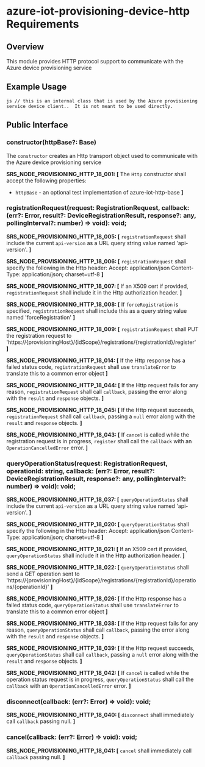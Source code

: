 # azure-iot-provisioning-device-http Requirements

## Overview
This module provides HTTP protocol support to communicate with the Azure device provisioning service

## Example Usage
``js
  // this is an internal class that is used by the Azure provisioning service device client..  It is not meant to be used directly.
``

## Public Interface

### constructor(httpBase?: Base)
The `constructor` creates an Http transport object used to communicate with the Azure device provisioning service

**SRS_NODE_PROVISIONING_HTTP_18_001: [** The `Http` constructor shall accept the following properties:
  - `httpBase` - an optional test implementation of azure-iot-http-base **]**


### registrationRequest(request: RegistrationRequest, callback: (err?: Error, result?: DeviceRegistrationResult, response?: any, pollingInterval?: number) => void): void;

**SRS_NODE_PROVISIONING_HTTP_18_005: [** `registrationRequest` shall include the current `api-version` as a URL query string value named 'api-version'. **]**

**SRS_NODE_PROVISIONING_HTTP_18_006: [** `registrationRequest` shall specify the following in the Http header:
  Accept: application/json
  Content-Type: application/json; charset=utf-8 **]**

**SRS_NODE_PROVISIONING_HTTP_18_007: [** If an X509 cert if provided, `registrationRequest` shall include it in the Http authorization header. **]**

**SRS_NODE_PROVISIONING_HTTP_18_008: [** If `forceRegistration` is specified, `registrationRequest` shall include this as a query string value named 'forceRegistration' **]**

**SRS_NODE_PROVISIONING_HTTP_18_009: [** `registrationRequest` shall PUT the registration request to 'https://{provisioningHost}/{idScope}/registrations/{registrationId}/register' **]**

**SRS_NODE_PROVISIONING_HTTP_18_014: [** If the Http response has a failed status code, `registrationRequest` shall use `translateError` to translate this to a common error object **]**

**SRS_NODE_PROVISIONING_HTTP_18_044: [** If the Http request fails for any reason, `registrationRequest` shall call `callback`, passing the error along with the `result` and `response` objects. **]**

**SRS_NODE_PROVISIONING_HTTP_18_045: [** If the Http request succeeds, `registrationRequest` shall call `callback`, passing a `null` error along with the `result` and `response` objects. **]**

**SRS_NODE_PROVISIONING_HTTP_18_043: [** If `cancel` is called while the registration request is in progress, `register` shall call the `callback` with an `OperationCancelledError` error. **]**

### queryOperationStatus(request: RegistrationRequest, operationId: string, callback: (err?: Error, result?: DeviceRegistrationResult, response?: any, pollingInterval?: number) => void): void;

**SRS_NODE_PROVISIONING_HTTP_18_037: [** `queryOperationStatus` shall include the current `api-version` as a URL query string value named 'api-version'. **]**

**SRS_NODE_PROVISIONING_HTTP_18_020: [** `queryOperationStatus` shall specify the following in the Http header:
  Accept: application/json
  Content-Type: application/json; charset=utf-8 **]**

**SRS_NODE_PROVISIONING_HTTP_18_021: [** If an X509 cert if provided, `queryOperationStatus` shall include it in the Http authorization header. **]**

**SRS_NODE_PROVISIONING_HTTP_18_022: [** `queryOperationStatus` shall send a GET operation sent to 'https://{provisioningHost}/{idScope}/registrations/{registrationId}/operations/{operationId}' **]**

**SRS_NODE_PROVISIONING_HTTP_18_026: [** If the Http response has a failed status code, `queryOperationStatus` shall use `translateError` to translate this to a common error object **]**

**SRS_NODE_PROVISIONING_HTTP_18_038: [** If the Http request fails for any reason, `queryOperationStatus` shall call `callback`, passing the error along with the `result` and `response` objects. **]**

**SRS_NODE_PROVISIONING_HTTP_18_039: [** If the Http request succeeds, `queryOperationStatus` shall call `callback`, passing a `null` error along with the `result` and `response` objects. **]**

**SRS_NODE_PROVISIONING_HTTP_18_042: [** If `cancel` is called while the operation status request is in progress, `queryOperationStatus` shall call the `callback` with an `OperationCancelledError` error. **]**


### disconnect(callback: (err?: Error) => void): void;

**SRS_NODE_PROVISIONING_HTTP_18_040: [** `disconnect` shall immediately call `callback` passing null. **]**


### cancel(callback: (err?: Error) => void): void;

**SRS_NODE_PROVISIONING_HTTP_18_041: [** `cancel` shall immediately call `callback` passing null. **]**



